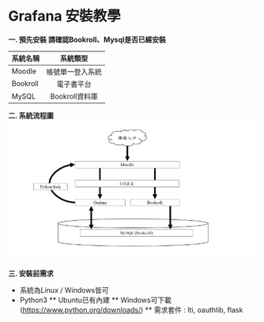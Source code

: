 # Grafana 安裝教學
**一. 預先安裝
請確認Bookroll、Mysql是否已經安裝**

系統名稱       | 系統類型           | 
--------------|:-----------------:|
Moodle        | 帳號單一登入系統   |  
Bookroll      | 電子書平台        |  
MySQL         | Bookroll資料庫    | 

**二. 系統流程圖**
![image](https://github.com/CH-KANG/Grafana/blob/master/flow_chart.png)

**三. 安裝前需求**
* 系統為Linux / Windows皆可
* Python3
  ** Ubuntu已有內建
  ** Windows可下載 (https://www.python.org/downloads/)
  ** 需求套件 : lti, oauthlib, flask
